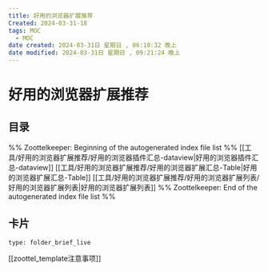 ```yaml
---
title: 好用的浏览器扩展推荐
Created: 2024-03-31-18
tags: MOC
  - MOC
date created: 2024-03-31日 星期日 , 06:10:32 晚上
date modified: 2024-03-31日 星期日 , 09:21:24 晚上
---
```

# 好用的浏览器扩展推荐

## 目录



%% Zoottelkeeper: Beginning of the autogenerated index file list  %%
 [[工具/好用的浏览器扩展推荐/好用的浏览器插件汇总-dataview|好用的浏览器插件汇总-dataview]]
 [[工具/好用的浏览器扩展推荐/好用的浏览器扩展汇总-Table|好用的浏览器扩展汇总-Table]]
 [[工具/好用的浏览器扩展推荐/好用的浏览器扩展列表/好用的浏览器扩展列表|好用的浏览器扩展列表]]
%% Zoottelkeeper: End of the autogenerated index file list  %%









## 卡片

```ccard
type: folder_brief_live
```




















[[zoottel_template注意事项]]